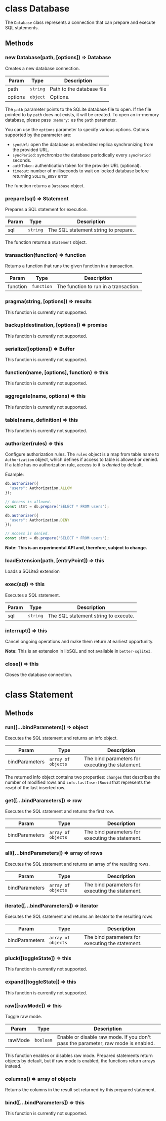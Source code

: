 # class Database

The `Database` class represents a connection that can prepare and execute SQL statements.

## Methods

### new Database(path, [options]) ⇒ Database

Creates a new database connection.

| Param   | Type                | Description               |
| ------- | ------------------- | ------------------------- |
| path    | <code>string</code> | Path to the database file |
| options | <code>object</code> | Options.                  |

The `path` parameter points to the SQLite database file to open. If the file pointed to by `path` does not exists, it will be created.
To open an in-memory database, please pass `:memory:` as the `path` parameter.

You can use the `options` parameter to specify various options. Options supported by the parameter are:

- `syncUrl`: open the database as embedded replica synchronizing from the provided URL.
- `syncPeriod`: synchronize the database periodically every `syncPeriod` seconds.
- `authToken`: authentication token for the provider URL (optional).
- `timeout`: number of milliseconds to wait on locked database before returning `SQLITE_BUSY` error

The function returns a `Database` object.

### prepare(sql) ⇒ Statement

Prepares a SQL statement for execution.

| Param  | Type                | Description                          |
| ------ | ------------------- | ------------------------------------ |
| sql    | <code>string</code> | The SQL statement string to prepare. |

The function returns a `Statement` object.

### transaction(function) ⇒ function

Returns a function that runs the given function in a transaction.

| Param    | Type                  | Description                           |
| -------- | --------------------- | ------------------------------------- |
| function | <code>function</code> | The function to run in a transaction. |

### pragma(string, [options]) ⇒ results

This function is currently not supported.

### backup(destination, [options]) ⇒ promise

This function is currently not supported.

### serialize([options]) ⇒ Buffer

This function is currently not supported.

### function(name, [options], function) ⇒ this

This function is currently not supported.

### aggregate(name, options) ⇒ this

This function is currently not supported.

### table(name, definition) ⇒ this

This function is currently not supported.

### authorizer(rules) ⇒ this

Configure authorization rules. The `rules` object is a map from table name to
`Authorization` object, which defines if access to table is allowed or denied.
If a table has no authorization rule, access to it is _denied_ by default.

Example:

```javascript
db.authorizer({
  "users": Authorization.ALLOW
});

// Access is allowed.
const stmt = db.prepare("SELECT * FROM users");

db.authorizer({
  "users": Authorization.DENY
});

// Access is denied.
const stmt = db.prepare("SELECT * FROM users");
```

**Note: This is an experimental API and, therefore, subject to change.**

### loadExtension(path, [entryPoint]) ⇒ this

Loads a SQLite3 extension

### exec(sql) ⇒ this

Executes a SQL statement.

| Param  | Type                | Description                          |
| ------ | ------------------- | ------------------------------------ |
| sql    | <code>string</code> | The SQL statement string to execute. |

### interrupt() ⇒ this

Cancel ongoing operations and make them return at earliest opportunity.

**Note:** This is an extension in libSQL and not available in `better-sqlite3`.

### close() ⇒ this

Closes the database connection.

# class Statement

## Methods

### run([...bindParameters]) ⇒ object

Executes the SQL statement and returns an info object.

| Param          | Type                          | Description                                      |
| -------------- | ----------------------------- | ------------------------------------------------ |
| bindParameters | <code>array of objects</code> | The bind parameters for executing the statement. |

The returned info object contains two properties: `changes` that describes the number of modified rows and `info.lastInsertRowid` that represents the `rowid` of the last inserted row.

### get([...bindParameters]) ⇒ row

Executes the SQL statement and returns the first row.

| Param          | Type                          | Description                                      |
| -------------- | ----------------------------- | ------------------------------------------------ |
| bindParameters | <code>array of objects</code> | The bind parameters for executing the statement. |

### all([...bindParameters]) ⇒ array of rows

Executes the SQL statement and returns an array of the resulting rows.

| Param          | Type                          | Description                                      |
| -------------- | ----------------------------- | ------------------------------------------------ |
| bindParameters | <code>array of objects</code> | The bind parameters for executing the statement. |

### iterate([...bindParameters]) ⇒ iterator

Executes the SQL statement and returns an iterator to the resulting rows.

| Param          | Type                          | Description                                      |
| -------------- | ----------------------------- | ------------------------------------------------ |
| bindParameters | <code>array of objects</code> | The bind parameters for executing the statement. |

### pluck([toggleState]) ⇒ this

This function is currently not supported.

### expand([toggleState]) ⇒ this

This function is currently not supported.

### raw([rawMode]) ⇒ this

Toggle raw mode.

| Param   | Type                 | Description                                                                       |
| ------- | -------------------- | --------------------------------------------------------------------------------- |
| rawMode | <code>boolean</code> | Enable or disable raw mode. If you don't pass the parameter, raw mode is enabled. |

This function enables or disables raw mode. Prepared statements return objects by default, but if raw mode is enabled, the functions return arrays instead.

### columns() ⇒ array of objects

Returns the columns in the result set returned by this prepared statement.

### bind([...bindParameters]) ⇒ this

This function is currently not supported.
